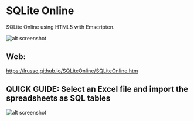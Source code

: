 # SQLite Online

SQLite Online using HTML5 with Emscripten.

![alt screenshot](https://raw.githubusercontent.com/lrusso/SQLiteOnline/master/SQLiteOnline1.png)

## Web:

https://lrusso.github.io/SQLiteOnline/SQLiteOnline.htm

## QUICK GUIDE: Select an Excel file and import the spreadsheets as SQL tables

![alt screenshot](https://raw.githubusercontent.com/lrusso/SQLiteOnline/master/SQLiteOnline2.png)
